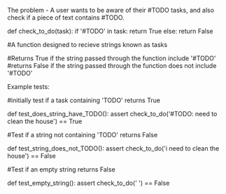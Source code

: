 The problem - A user wants to be aware of their #TODO tasks, and also check if a piece of text contains #TODO.

def check_to_do(task):
    if '#TODO' in task:
        return True
    else:
        return False
        
#A function designed to recieve strings known as tasks

#Returns True if the string passed through the function include '#TODO'
#returns False if the string passed through the function does not include '#TODO'

Example tests:

#initially test if a task containing 'TODO' returns True

def test_does_string_have_TODO():
    assert check_to_do('#TODO: need to clean the house') == True

#Test if a string not containing 'TODO' returns False

def test_string_does_not_TODO():
    assert check_to_do('i need to clean the house') == False
    
#Test if an empty string returns False

def test_empty_string():
    assert check_to_do(' ') == False
